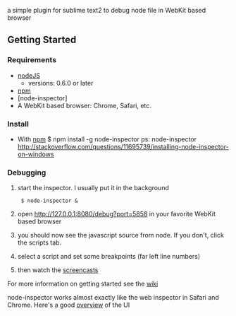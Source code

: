 a  simple plugin for sublime text2 to debug node file  in  WebKit based browser

## Getting Started


### Requirements

* [nodeJS](http://github.com/ry/node)
  - versions: 0.6.0 or later
* [npm](http://github.com/isaacs/npm)
* [node-inspector]
* A WebKit based browser: Chrome, Safari, etc.

### Install

* With [npm](http://github.com/isaacs/npm)
        $ npm install -g node-inspector
ps: node-inspector 
http://stackoverflow.com/questions/11695739/installing-node-inspector-on-windows
### Debugging

1. start the inspector. I usually put it in the background

		$ node-inspector &

2. open http://127.0.0.1:8080/debug?port=5858 in your favorite WebKit based browser

3. you should now see the javascript source from node. If you don't, click the scripts tab.

4. select a script and set some breakpoints (far left line numbers)

5. then watch the [screencasts](http://www.youtube.com/view_play_list?p=A5216AC29A41EFA8)

For more information on getting started see the [wiki](http://github.com/dannycoates/node-inspector/wiki/Getting-Started---from-scratch)

node-inspector works almost exactly like the web inspector in Safari and
Chrome. Here's a good [overview](http://code.google.com/chrome/devtools/docs/scripts.html) of the UI
  